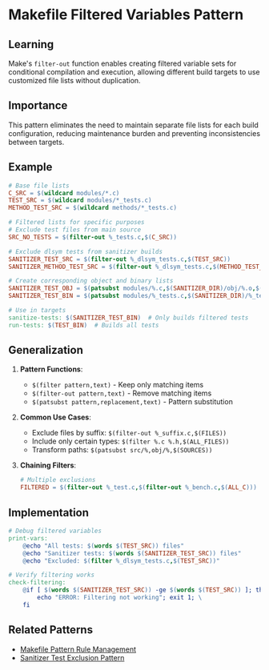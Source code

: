 # Makefile Filtered Variables Pattern

## Learning
Make's `filter-out` function enables creating filtered variable sets for conditional compilation and execution, allowing different build targets to use customized file lists without duplication.

## Importance
This pattern eliminates the need to maintain separate file lists for each build configuration, reducing maintenance burden and preventing inconsistencies between targets.

## Example
```makefile
# Base file lists
C_SRC = $(wildcard modules/*.c)
TEST_SRC = $(wildcard modules/*_tests.c)
METHOD_TEST_SRC = $(wildcard methods/*_tests.c)

# Filtered lists for specific purposes
# Exclude test files from main source
SRC_NO_TESTS = $(filter-out %_tests.c,$(C_SRC))

# Exclude dlsym tests from sanitizer builds
SANITIZER_TEST_SRC = $(filter-out %_dlsym_tests.c,$(TEST_SRC))
SANITIZER_METHOD_TEST_SRC = $(filter-out %_dlsym_tests.c,$(METHOD_TEST_SRC))

# Create corresponding object and binary lists
SANITIZER_TEST_OBJ = $(patsubst modules/%.c,$(SANITIZER_DIR)/obj/%.o,$(SANITIZER_TEST_SRC))
SANITIZER_TEST_BIN = $(patsubst modules/%_tests.c,$(SANITIZER_DIR)/%_tests,$(SANITIZER_TEST_SRC))

# Use in targets
sanitize-tests: $(SANITIZER_TEST_BIN)  # Only builds filtered tests
run-tests: $(TEST_BIN)  # Builds all tests
```

## Generalization
1. **Pattern Functions**:
   - `$(filter pattern,text)` - Keep only matching items
   - `$(filter-out pattern,text)` - Remove matching items
   - `$(patsubst pattern,replacement,text)` - Pattern substitution

2. **Common Use Cases**:
   - Exclude files by suffix: `$(filter-out %_suffix.c,$(FILES))`
   - Include only certain types: `$(filter %.c %.h,$(ALL_FILES))`
   - Transform paths: `$(patsubst src/%,obj/%,$(SOURCES))`

3. **Chaining Filters**:
   ```makefile
   # Multiple exclusions
   FILTERED = $(filter-out %_test.c,$(filter-out %_bench.c,$(ALL_C)))
   ```

## Implementation
```makefile
# Debug filtered variables
print-vars:
	@echo "All tests: $(words $(TEST_SRC)) files"
	@echo "Sanitizer tests: $(words $(SANITIZER_TEST_SRC)) files"
	@echo "Excluded: $(filter %_dlsym_tests.c,$(TEST_SRC))"

# Verify filtering works
check-filtering:
	@if [ $(words $(SANITIZER_TEST_SRC)) -ge $(words $(TEST_SRC)) ]; then \
		echo "ERROR: Filtering not working"; exit 1; \
	fi
```

## Related Patterns
- [Makefile Pattern Rule Management](makefile-pattern-rule-management.md)
- [Sanitizer Test Exclusion Pattern](sanitizer-test-exclusion-pattern.md)
